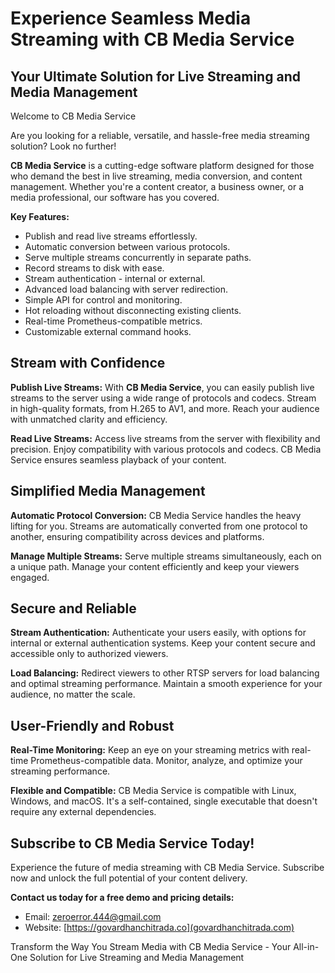 # Experience Seamless Media Streaming with CB Media Service

## Your Ultimate Solution for Live Streaming and Media Management

Welcome to CB Media Service

Are you looking for a reliable, versatile, and hassle-free media streaming solution? Look no further!

**CB Media Service** is a cutting-edge software platform designed for those who demand the best in live streaming, media conversion, and content management. Whether you're a content creator, a business owner, or a media professional, our software has you covered.

**Key Features:**
- Publish and read live streams effortlessly.
- Automatic conversion between various protocols.
- Serve multiple streams concurrently in separate paths.
- Record streams to disk with ease.
- Stream authentication - internal or external.
- Advanced load balancing with server redirection.
- Simple API for control and monitoring.
- Hot reloading without disconnecting existing clients.
- Real-time Prometheus-compatible metrics.
- Customizable external command hooks.

## Stream with Confidence

**Publish Live Streams:**
With **CB Media Service**, you can easily publish live streams to the server using a wide range of protocols and codecs. Stream in high-quality formats, from H.265 to AV1, and more. Reach your audience with unmatched clarity and efficiency.

**Read Live Streams:**
Access live streams from the server with flexibility and precision. Enjoy compatibility with various protocols and codecs. CB Media Service ensures seamless playback of your content.

## Simplified Media Management

**Automatic Protocol Conversion:**
CB Media Service handles the heavy lifting for you. Streams are automatically converted from one protocol to another, ensuring compatibility across devices and platforms.

**Manage Multiple Streams:**
Serve multiple streams simultaneously, each on a unique path. Manage your content efficiently and keep your viewers engaged.

## Secure and Reliable

**Stream Authentication:**
Authenticate your users easily, with options for internal or external authentication systems. Keep your content secure and accessible only to authorized viewers.

**Load Balancing:**
Redirect viewers to other RTSP servers for load balancing and optimal streaming performance. Maintain a smooth experience for your audience, no matter the scale.

## User-Friendly and Robust

**Real-Time Monitoring:**
Keep an eye on your streaming metrics with real-time Prometheus-compatible data. Monitor, analyze, and optimize your streaming performance.

**Flexible and Compatible:**
CB Media Service is compatible with Linux, Windows, and macOS. It's a self-contained, single executable that doesn't require any external dependencies.

## Subscribe to CB Media Service Today!

Experience the future of media streaming with CB Media Service. Subscribe now and unlock the full potential of your content delivery.

**Contact us today for a free demo and pricing details:**

- Email: zeroerror.444@gmail.com
- Website: [https://govardhanchitrada.co](govardhanchitrada.com)



Transform the Way You Stream Media with CB Media Service - Your All-in-One Solution for Live Streaming and Media Management

